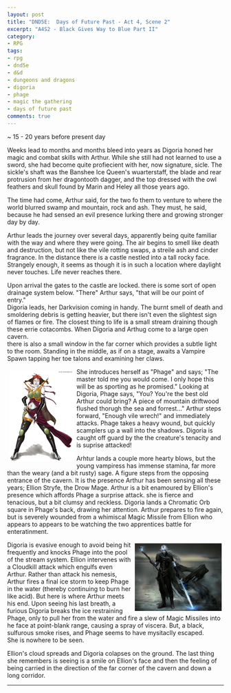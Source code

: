 ```yaml
---
layout: post
title: "DND5E:  Days of Future Past - Act 4, Scene 2"
excerpt: "A4S2 - Black Gives Way to Blue Part II"
category:
- RPG
tags:
- rpg
- dnd5e
- d&d
- dungeons and dragons
- digoria
- phage
- magic the gathering
- days of future past
comments: true
---
```


~ 15 - 20 years before present day

Weeks lead to months and months bleed into years as Digoria honed her magic and combat skills with Arthur.  While she still had not learned to use a sword,
she had become quite profiecient with her, now signature, sicle.  The sickle's shaft was the Banshee Ice Queen's wuarterstaff, the blade and rear
protrusion from her dragontooth dagger, and the top dressed with the owl feathers and skull found by Marin and Heley all those years ago.

The time had come, Arthur said, for the two fo them to venture to where the world blurred swamp and mountain, rock and ash.  They must, he said, because he had
sensed an evil presence lurking there and growing stronger day by day.

Arthur leads the journey over several days, apparently being quite familiar with the way and where they were going.  The air begins to smell like death and
destruction, but not like the vile rotting swaps, a streile ash and cinder fragrance.  In the distance there is a castle nestled into a tall rocky face.
Strangely enough, it seems as though it is in such a location where daylight never touches.  Life never reaches there.

Upon arrival the gates to the castle are locked.  there is some sort of open drainage system below.  "There" Arthur says, "that will be our point of entry."  
Digoria leads, her Darkvision coming in handy.  The burnt smell of death and smoldering debris is getting heavier, but there isn't even the slightest sign of
flames or fire.  The closest thing to life is a small stream draining though these errie cotacombs.  When Digoria and Arthug come to a large open cavern.  
there is also a small window in the far corner which provides a subtle light to the room.  Standing in the middle, as if on a stage, awaits a Vampire Spawn 
tapping her toe talons and examining her claws.

<img src="/images/dnd/phage.jpg" style="max-width: 30%; height: auto; float: left; margin: 5px">

She introduces herself as "Phage" and says; "The master told me you would come.  I only hope this will be as sporting as he promised."  Looking at Digoria, 
Phage says, "You?  You're the best old Arthur could bring?  A piece of mountain driftwood flushed thorugh the sea and forrest..."  Arthur steps forward, 
"Enough vile wrech!"  and immediately attacks.  Phage takes a heavy wound, but quickly scamplers up a wall into the shadows.  Digoria is caught off guard by the 
the creature's tenacity and is suprise attacked!

Arhtur lands a couple more hearty blows, but the young vampiress has immense stamina, far more than the weary (and a bit rusty) sage.  A figure steps from the 
opposing entrance of the cavern.  It is the presence Arthur has been sensing all these years; Ellion Stryfe, the Drow Mage.  Arthur is a bit enamoured by Ellion's 
presence which affords Phage a surprise attack.  she is fierce and tenacious, but a bit clumsy and reckless.  Digoria lands a Chromatic Orb square in Phage's 
back, drawing her attention.  Arthur prepares to fire again, but is severely wounded from a whimiscal Magic Missile from Ellion who appears to appears to be watching 
the two apprentices battle for enteratinment.

<a href="http://ind5.ccio.co/QF/43/y6/d2a16b761afb4d77b4198f068b11f81f.jpg"><img src="/images/dnd/ellion.jpg" style="float: right; max-width: 40%; height: auto; margin: 5px"></a>

Digoria is evasive enough to avoid being hit frequently and knocks Phage into the pool of the stream system.  Ellion intervenes with a Cloudkill attack which engulfs 
even Arthur.  Rather than attack his nemesis, Arthur fires a final ice storm to keep Phage in the water (thereby continuing to burn her like acid).  But here is 
where Arthur meets his end.  Upon seeing his last breath, a furious Digoria breaks the ice restraining Phage, only to pull her from the water and fire a slew of 
Magic Missiles into he face at point-blank range, causing a spray of viscera.  But, a black, sulfurous smoke rises, and Phage seems to have mysitaclly escaped.  
She is nowhere to be seen.

Ellion's cloud spreads and Digoria colapses on the ground.  The last thing she remembers is seeing is a smile on Ellion's face and then the feeling of being carried 
in the direction of the far corner of the cavern and down a long corridor.

--- 
